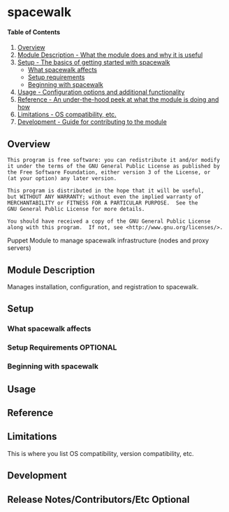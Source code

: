 # spacewalk

#### Table of Contents

1. [Overview](#overview)
2. [Module Description - What the module does and why it is useful](#module-description)
3. [Setup - The basics of getting started with spacewalk](#setup)
    * [What spacewalk affects](#what-spacewalk-affects)
    * [Setup requirements](#setup-requirements)
    * [Beginning with spacewalk](#beginning-with-spacewalk)
4. [Usage - Configuration options and additional functionality](#usage)
5. [Reference - An under-the-hood peek at what the module is doing and how](#reference)
5. [Limitations - OS compatibility, etc.](#limitations)
6. [Development - Guide for contributing to the module](#development)

## Overview
    This program is free software: you can redistribute it and/or modify
    it under the terms of the GNU General Public License as published by
    the Free Software Foundation, either version 3 of the License, or
    (at your option) any later version.

    This program is distributed in the hope that it will be useful,
    but WITHOUT ANY WARRANTY; without even the implied warranty of
    MERCHANTABILITY or FITNESS FOR A PARTICULAR PURPOSE.  See the
    GNU General Public License for more details.

    You should have received a copy of the GNU General Public License
    along with this program.  If not, see <http://www.gnu.org/licenses/>.

Puppet Module to manage spacewalk infrastructure (nodes and proxy servers)

## Module Description
Manages installation, configuration, and registration to spacewalk.

## Setup

### What spacewalk affects

### Setup Requirements **OPTIONAL**

### Beginning with spacewalk

## Usage


## Reference
## Limitations

This is where you list OS compatibility, version compatibility, etc.
## Development


## Release Notes/Contributors/Etc **Optional**
